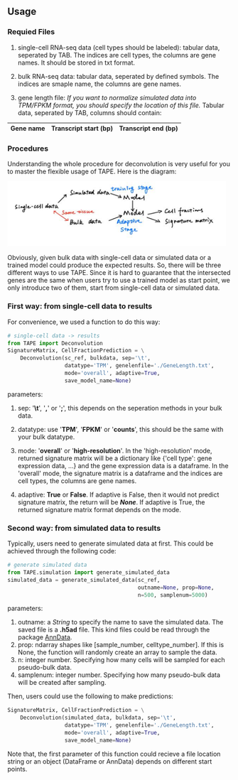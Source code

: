 ## Usage
### Requied Files
1. single-cell RNA-seq data (cell types should be labeled): tabular data, seperated by TAB. The indices are cell types, the columns are gene names. It should be stored in txt format.

2. bulk RNA-seq data: tabular data, seperated by defined symbols. The indices are smaple name, the columns are gene names.

3. gene length file: *If you want to normalize simulated data into TPM/FPKM format, you should specify the location of this file.* Tabular data, seperated by TAB, columns should contain: 

  | Gene name | Transcript start (bp) | Transcript end (bp) |
  | --------- | --------------------- | ------------------- |

### Procedures
Understanding the whole procedure for deconvolution is very useful for you to master the flexible usage of TAPE. Here is the diagram:

<img src="img/procedure.png" alt="procedure" style="zoom:48%;" />

Obviously, given bulk data with single-cell data or simulated data or a trained model could produce the expected results. So, there will be three different ways to use TAPE. Since it is hard to guarantee that the intersected genes are the same when users try to use a trained model as start point, we only introduce two of them, start from single-cell data or simulated data.

### First way: from single-cell data to results

For convenience, we used a function to do this way:

```python
# single-cell data -> results
from TAPE import Deconvolution
SignatureMatrix, CellFractionPrediction = \
    Deconvolution(sc_ref, bulkdata, sep='\t',
                  datatype='TPM', genelenfile='./GeneLength.txt',
                  mode='overall', adaptive=True,
                  save_model_name=None)
```

parameters:

1. sep: '**\t**', '**,**' or '**;**', this depends on the seperation methods in your bulk data.

2. datatype: use '**TPM**', '**FPKM**' or '**counts**', this should be the same with your bulk datatype.

3. mode: '**overall**' or '**high-resolution**'. In the 'high-resolution' mode, returned signature matrix will be a dictionary like {'cell type': gene expression data, ...} and the gene expression data is a dataframe. In the 'overall' mode, the signature matrix is a dataframe and the indices are cell types, the columns are gene names.

4. adaptive: **True** or **False**. If adaptive is False, then it would not predict signature matrix, the return will be ***None***. If adaptive is True, the returned signature matrix format depends on the mode.

### Second way: from simulated data to results

Typically, users need to generate simulated data at first. This could be achieved through the following code:

```python
# generate simulated data
from TAPE.simulation import generate_simulated_data
simulated_data = generate_simulated_data(sc_ref,
                                         outname=None, prop=None,
                                         n=500, samplenum=5000)
```

parameters:

1. outname: a *String* to specify the name to save the simulated data. The saved file is a **.h5ad** file. This kind files could be read through the package [AnnData](https://anndata.readthedocs.io/en/latest/).
2. prop: ndarray shapes like [sample_number, celltype_number]. If this is None, the function will randomly create an array to sample the data.
3. n: integer number. Specifying how many cells will be sampled for each pseudo-bulk data.
4. samplenum: integer number. Specifying how many pseudo-bulk data will be created after sampling.

Then, users could use the following to make predictions:

```python
SignatureMatrix, CellFractionPrediction = \
    Deconvolution(simulated_data, bulkdata, sep='\t',
                  datatype='TPM', genelenfile='./GeneLength.txt',
                  mode='overall', adaptive=True,
                  save_model_name=None)
```

Note that, the first parameter of this function could recieve a file location string or an object (DataFrame or AnnData) depends on different start points.

